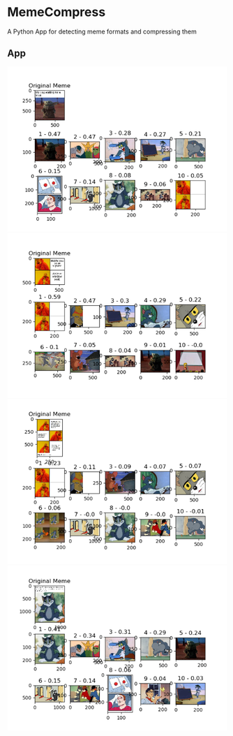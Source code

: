 # MemeCompress
 A Python App for detecting meme formats and compressing them
 
## App
![1](MemeClassifications/BabyYoda_Text_1_Class.png)
![2](MemeClassifications/Drake_Text_1_Class.png)
![3](MemeClassifications/Drake_Text_2_Class.png)
![4](MemeClassifications/TomJerry_Text_1_Class.png)
